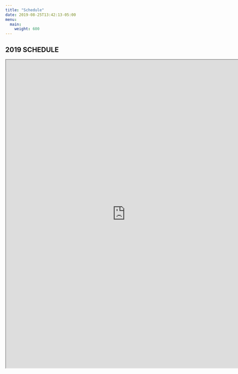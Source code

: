 ```yaml
---
title: "Schedule"
date: 2019-08-25T13:42:13-05:00
menu:
  main:
    weight: 600
---
```

## 2019 SCHEDULE

<iframe src="https://drive.google.com/file/d/10uRlKPWz2ggQbP5Xmo1soT_s7whGCh_S/preview" width="750" height="968"></iframe>